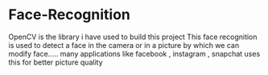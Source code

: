 # Face-Recognition

OpenCV is the library i have used to build this project
This face recognition is used to detect a face in the camera or in a picture by which we can modify face.....
many applications like facebook , instagram , snapchat uses this for better picture quality
